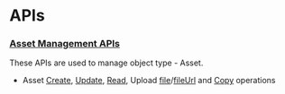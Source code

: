 # APIs

### [Asset Management APIs](http://docs.sunbird.org/latest/apis/assetapi/index.html)

These APIs are used to manage object type - Asset.

* Asset [Create](http://docs.sunbird.org/latest/apis/assetapi/index.html#operation/AssetCreate), [Update](http://docs.sunbird.org/latest/apis/assetapi/index.html#operation/AssetUpdate), [Read](http://docs.sunbird.org/latest/apis/assetapi/index.html#operation/AssetRead), Upload [file](http://docs.sunbird.org/latest/apis/assetapi/index.html#operation/AssetUpload)/[fileUrl](http://docs.sunbird.org/latest/apis/assetapi/index.html#operation/AssetUploadUrl) and [Copy](http://docs.sunbird.org/latest/apis/assetapi/index.html#operation/Asset%20Copy) operations
